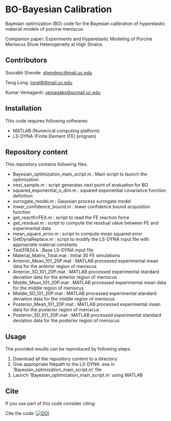 # BO-Bayesian Calibration  
Bayesian optimization (BO) code for the Bayesian calibration of hyperelastic material models of porcine meniscus.

Companion paper: Experiments and Hyperelastic Modeling of Porcine Meniscus Show Heterogeneity at High Strains.

## Contributors
Sourabh Shende: shendesc@mail.uc.edu

Teng Long: longt8@mail.uc.edu

Kumar Vemaganti: vemagaks@ucmail.uc.edu

## Installation
This code requires following softwares:
* MATLAB (Numerical computing platform)
* LS-DYNA (Finite Element (FE) program)

## Repository content
This repository contains following files.
* Bayesian_optimization_main_script.m : Main script to launch the optimization
* next_sample.m : script generates next point of evaluation for BO
* squared_exponential_n_dim.m : squared exponential covariance function definition
* surrogate_model.m : Gaussian process surrogate model
* lower_confidence_bound.m : lower confidence bound acquisition function
* get_reactfrcFEA.m : script to read the FE reaction force 
* get_residual.m : script to compute the residual value between FE and experimental data
* mean_square_error.m : script to compute mean squared error
* GetDynaReplace.m : script to modify the LS-DYNA input file with appropriate material constants
* Test31824.k : Base LS-DYNA input file
* Material_Matrix_Total.mat : Initial 30 FE simulations
* Anterior_Mean_101_20P.mat : MATLAB processed experimental mean data for the anterior region of meniscus 
* Anterior_SD_101_20P.mat  : MATLAB processed experimental standard deviation data for the anterior region of meniscus
* Middle_Mean_101_20P.mat : MATLAB processed experimental mean data for the middle region of meniscus
* Middle_SD_101_20P.mat : MATLAB processed experimental standard deviation data for the middle region of meniscus
* Posterior_Mean_101_20P.mat : MATLAB processed experimental mean data for the posterior region of meniscus
* Posterior_SD_101_20P.mat : MATLAB processed experimental standard deviation data for the posterior region of meniscus

## Usage
The provided results can be reproduced by following steps:
1. Download all the repository content to a directory
2. Give appropriate filepath to the LS-DYNA .exe in 'Bayesian_optimization_main_script.m' file
3. Launch 'Bayesian_optimization_main_script.m' using MATLAB


## Cite
If you use part of this code consider citing:

Cite the code: [![DOI](https://zenodo.org/badge/497143954.svg)](https://zenodo.org/badge/latestdoi/497143954)
